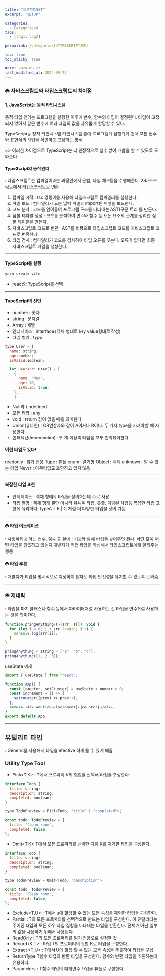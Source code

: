 ```yaml
---
title: "프로젝트SET"
excerpt: "SETUP"

categories:
  - Categories8
tags:
  - [tag1, tag2]

permalink: /categories8/TYPESCRIPT기초/

toc: true
toc_sticky: true

date: 2024-09-23
last_modified_at: 2024-09-23
---
```


### ☘️ 자바스크림트와 타입스크립트의 차이점

#### 1. JavaScript는 동적 타입시스템

동적 타입 언어는 프로그램을 실행한 이후에 변수, 함수의 타입이 결정된다.
타입이 고정되지 않아서 같은 변수에 여러 타입의 값을 자유롭게 할당할 수 있다.

TypeScript는 정적 타입시스템
타입시스템 중에 프로그램이 실행되기 전에 모든 변수와 표현식의 타입을 확인하고 고정하는 방식

=> 이러한 차이점으로 TypeScript는 더 안정적으로 실수 없이 개발을 할 수 있도록 도와준다.

#### TypeScript의 동작원리

: 타입스크림트는 컴파일이라는 과정안에서 문법, 타입 체크등을 수행해준다.
자바스크림트에서 타입스크립트로 변환

1. 컴파일 시작 : tsc 명령어를 사용해 타입스크립트 컴파일러를 실행한다.
2. 파일 로드 : 컴파일러가 모든 입력 파일과 import된 파일을 로드한다.
3. 코드 분석 : 코드를 읽어들여 프로그램 구조를 나타내는 AST(구문 트리)를 만든다.
4. 심볼 테이블 생성 : 코드를 분석하여 변수와 함수 등 모든 요소의 관계를 정리한 심볼 테이블을 만든다.
5. 자바스크립트 코드로 변환 : AST를 바탕으로 타입스크립트 코드를 자바스크립트 코드로 변환한다.
6. 타입 검사 : 컴파일러가 코드를 검사하여 타입 오류를 찾는다. 오류가 없다면 최종 자바스크립트 파일을 생성한다.

---

#### TypeScript를 실행

```js
yarn create vite
```

- react와 TypeScript를 선택

---

#### TypeScript의 선언

- number : 숫자
- string : 문자열
- Array : 배열
- 인터페이스 : interface (객체 형태로 key value형태로 작성)
- 타입 별칭 : type

```js
type User = {
  name: string;
  age:number;
  isValid:boolean;

  let userArr: User[] = [
    {
      name: "Neo",
      age: 10,
      isValid: true,
    },
    ]
```

- Null과 Undefined
- 모든 타입 : any
- void : return 값이 없을 때를 의미한다.
- Union(유니언) : OR연산자와 같이 A이거나 B이다.
  두 가지 type을 가져야할 때 사용한다.
- 인터섹션(Intersection) : 두 개 이상의 타입을 모두 만족해야한다.

#### 이런 타입도 있다!

readonly : 읽기 전용
Tupe : 튜플
enum : 열거형
Object : 객체
unknown : 알 수 없는 타입
Never : 아무타입도 포함하고 있지 않음

---

#### 복잡한 타입 표현

- 인터페이스 : 객체 형태의 타입을 정의하는데 주로 사용
- 타입 별칭 : 객체 형태 뿐만 아니라 유니온 타입, 튜플, 매핑된 차입등 복잡한 타입 표현에 유리하다. typeA = B | C 처럼 더 다양한 타입을 정의 가능

---

#### ☘️ 타입 어노테이션

: 사용하려고 하는 변수, 함수 등 옆에 : 기호와 함께 타입을 넣어주면 된다.
어떤 값이 어떤 타입을 참조하고 있는지 개발자가 직접 타입을 작성해서 타입스크립트에게 알려주는 행동

#### ☘️ 타입 추론

: 개발자가 타입을 명시적으로 지정하지 않아도 타입 안전성을 유지할 수 있도록 도와줌

---

### ☘️ 제네릭

: 타입을 마치 클래스나 함수 등에서 파라미터처럼 사용하는 것
타입을 변수처럼 사용하는 것을 의미한다.

```js
function pringAnything<T>(arr: T[]): void {
  for (let i = 0; i < arr.length; i++) {
    console.log(arr[i]);
  }
}

pringAnything < string > ["a", "b", "c"];
pringAnything([1, 2, 3]);
```

useState 예제

```js
import { useState } from "react";

function App() {
  const [counter, setCounter] = useState < number > 0;
  const increment = () => {
    setcounter((prev) => prev++);
  };
  return <div onClick={increment}>{counter}</div>;
}
export default App;
```

---

## 유틸리티 타입

: Generic을 사용해서 타입을 efective 하게 쓸 수 있게 해줌

### Utility Type Tool

- Pick<T,K>
  : T에서 프로퍼티 K의 집합을 선택해 타입을 구성한다.

```js
interface Todo {
  title: string;
  description: string;
  completed: boolean;
}

type TodoPreview = Pick<Todo, "title" | "completed">;

const todo: TodoPreview = {
  title: "Clean room",
  completed: false,
};
```

- Omit<T,K>
  T에서 모든 프로퍼티를 선택한 다음 K를 제거한 타입을 구성한다.

```js
interface Todo {
  title: string;
  description: string;
  completed: boolenan;
}

type TodoPreview = Omit<Todo, 'description'>'

const todo: TodoPreview = {
  title: 'Clean room',
  completed: false,
};
```

- Exclude<T,U>
  : T에서 u에 할당할 수 있는 모든 속성을 제외한 타입을 구성한다.
- Partial<T>
  : T의 모든 프로퍼티를 선택적으로 만드는 타입을 구성한다.
  이 유틸리티는 주어진 타입의 모든 하위 타입 집합을 나타내는 타입을 반환한다.
  전체가 아닌 일부의 값을 사용하기 위해서 사용된다.
- ReadOnly<T>
  : T의 모든 프로퍼티를 읽기 전용으로 설정한 것
- Record<K,T>
  : 타입 T의 프로퍼티의 집합 K로 타입을 구성한다.
- Extract <T,U>
  : T에서 U에 할당 할 수 있는 모든 속성을 추출하여 타입을 구성
- ReturnType<T>
  T함수 타입의 반환 타입을 구성한다. 함수의 반환 타입을 추론하는데 유용하다.
- Parameters<T>
  : T함수 타입의 매개변수 타입을 튜플로 구성한다.
